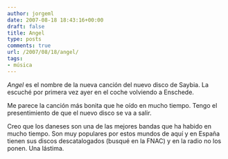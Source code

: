 ```yaml
---
author: jorgeml
date: 2007-08-18 18:43:16+00:00
draft: false
title: Angel
type: posts
comments: true
url: /2007/08/18/angel/
tags:
- música
---
```


_Angel_ es el nombre de la nueva canción del nuevo disco de Saybia. La escuché por primera vez ayer en el coche volviendo a Enschede.

Me parece la canción más bonita que he oído en mucho tiempo. Tengo el presentimiento de que el nuevo disco se va a salir.

Creo que los daneses son una de las mejores bandas que ha habido en mucho tiempo. Son muy populares por estos mundos de aquí y en España tienen sus discos descatalogados (busqué en la FNAC) y en la radio no los ponen. Una lástima.
